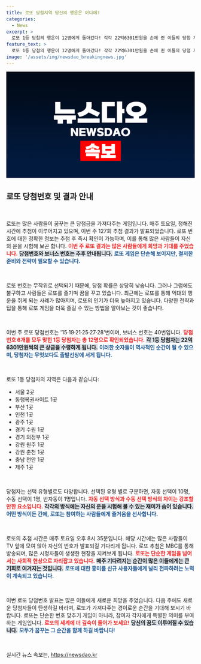 ```yaml
---
title: 로또 당첨지역 당신의 행운은 어디에?
categories:
  - News
excerpt: >
  로또 1등 당첨의 행운이 12명에게 돌아갔다! 각각 22억6301만원을 손에 쥔 이들의 당첨 지역은 어디일까? 당신도 그 주인공이 될 수 있을지 확인해 보세요!
feature_text: >
  로또 1등 당첨의 행운이 12명에게 돌아갔다! 각각 22억6301만원을 손에 쥔 이들의 당첨 지역은 어디일까? 당신도 그 주인공이 될 수 있을지 확인해 보세요!
image: '/assets/img/newsdao_breakingnews.jpg'
---
```


<p><img src="/assets/img/newsdao_breakingnews.jpg" alt="implanttips 속보" /></p>

<h2 data-ke-size="size26">로또 당첨번호 및 결과 안내</h2>

<p data-ke-size="size16">&nbsp;</p>

<p>로또는 많은 사람들이 꿈꾸는 큰 당첨금을 가져다주는 게임입니다. 매주 토요일, 정해진 시간에 추첨이 이루어지고 있으며, 이번 주 127회 추첨 결과가 발표되었습니다. 로또 번호에 대한 정확한 정보는 추첨 후 즉시 확인이 가능하며, 이를 통해 많은 사람들이 자신의 운을 시험해 보곤 합니다. <b><span style="color: #ee2323;">이번 주 로또 결과는 많은 사람들에게 희망과 기대를 주었습니다.</span></b> <b><span style="background-color: #21538527;">당첨번호와 보너스 번호는 추후 안내됩니다.</span></b> <b><span style="color: #1a5490;">로또 게임은 단순해 보이지만, 철저한 준비와 전략이 필요할 수 있습니다.</span></b> </p>

<p data-ke-size="size16">&nbsp;</p>

<p>로또 번호는 무작위로 선택되기 때문에, 당첨 확률은 상당히 낮습니다. 그러나 그럼에도 불구하고 사람들은 로또를 즐기며 꿈을 꾸고 있습니다. 최근에는 로또를 통해 억대의 행운을 쥐게 되는 사례가 많아지며, 로또의 인기가 더욱 높아지고 있습니다. 다양한 전략과 팁을 통해 로또 게임을 더욱 즐길 수 있는 방법을 알아보는 것이 좋습니다.</p>

<p data-ke-size="size16">&nbsp;</p>

<p>이번 주 로또 당첨번호는 '15·19·21·25·27·28'번이며, 보너스 번호는 40번입니다. <b><span style="color: #ee2323;">당첨번호 6개를 모두 맞힌 1등 당첨자는 총 12명으로 확인되었습니다.</span></b> <b><span style="background-color: #21538527;">각 1등 당첨자는 22억 6301만원씩의 큰 상금을 수령하게 됩니다.</span></b> <b><span style="color: #1a5490;">이러한 숫자들이 역사적인 순간이 될 수 있으며, 당첨자는 무엇보다도 출발선상에 서게 됩니다.</span></b> </p>

<p data-ke-size="size16">&nbsp;</p>

<p>로또 1등 당첨자의 지역은 다음과 같습니다:</p>

<ul>
<li>서울 2곳</li>
<li>동행복권사이트 1곳</li>
<li>부산 1곳</li>
<li>인천 1곳</li>
<li>광주 1곳</li>
<li>경기 수원 1곳</li>
<li>경기 의정부 1곳</li>
<li>강원 원주 1곳</li>
<li>강원 춘천 1곳</li>
<li>충남 천안 1곳</li>
<li>제주 1곳</li>
</ul>

<p data-ke-size="size16">&nbsp;</p>

<p>당첨자는 선택 유형별로도 다양합니다. 선택된 유형 별로 구분하면, 자동 선택이 10명, 수동 선택이 1명, 반자동이 1명입니다. <b><span style="color: #ee2323;">자동 선택 방식과 수동 선택 방식의 차이는 강조할 만한 요소입니다.</span></b> <b><span style="background-color: #21538527;">각각의 방식에는 자신의 운을 시험해 볼 수 있는 재미가 숨어 있습니다.</span></b> <b><span style="color: #1a5490;">어떤 방식이든 간에, 로또는 참여하는 사람들에게 즐거움을 선사합니다.</span></b></p>

<p data-ke-size="size16">&nbsp;</p>

<p>로또의 추첨 시간은 매주 토요일 오후 8시 35분입니다. 해당 시간에는 많은 사람들이 TV 앞에 모여 앉아 자신의 번호가 발표되길 기다리게 됩니다. 로또 추첨은 MBC를 통해 방송되며, 많은 시청자들이 생생한 현장을 지켜보게 됩니다. <b><span style="color: #ee2323;">로또는 단순한 게임을 넘어서는 사회적 현상으로 자리잡고 있습니다.</span></b> <b><span style="background-color: #21538527;">매주 기다려지는 순간이 많은 이들에게는 큰 기회로 여겨지는 것입니다.</span></b> <b><span style="color: #1a5490;">로또에 대한 흥미를 신규 사용자들에게 널리 전파하려는 노력이 계속되고 있습니다.</span></b></p>

<p data-ke-size="size16">&nbsp;</p>

<p>이번 로또 당첨번호 발표는 많은 이들에게 새로운 희망을 주었습니다. 다음 주에도 새로운 당첨자들이 탄생하길 바라며, 로또가 가져다주는 경이로운 순간을 기대해 보시기 바랍니다. 로또는 단순한 번호 맞추기 게임이 아니라, 참여자 각자에게 특별한 의미를 부여하는 게임입니다. <b><span style="color: #ee2323;">로또의 세계에 더 깊숙이 들어가 보세요!</span></b> <b><span style="background-color: #21538527;">당신의 꿈도 이루어질 수 있습니다.</span></b> <b><span style="color: #1a5490;">모두가 꿈꾸는 그 순간을 함께 하길 바랍니다!</span></b></p>

<p data-ke-size="size16">&nbsp;</p>
실시간 뉴스 속보는, <a href="https://newsdao.kr" rel="dofollow">https://newsdao.kr</a>


